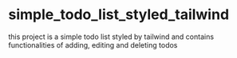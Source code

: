 # simple_todo_list_styled_tailwind
this project is a simple todo list styled by tailwind and contains functionalities of adding, editing and deleting todos
